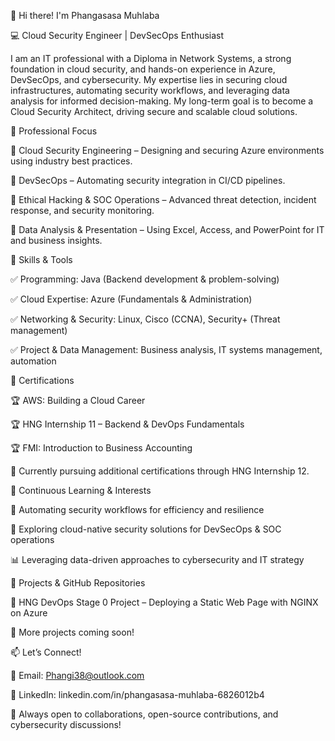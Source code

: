 👋 Hi there! I'm Phangasasa Muhlaba

💻 Cloud Security Engineer | DevSecOps Enthusiast

I am an IT professional with a Diploma in Network Systems, a strong foundation in cloud security, and hands-on experience in Azure, DevSecOps, and cybersecurity. My expertise lies in securing cloud infrastructures, automating security workflows, and leveraging data analysis for informed decision-making. My long-term goal is to become a Cloud Security Architect, driving secure and scalable cloud solutions.

💼 Professional Focus

🔹 Cloud Security Engineering – Designing and securing Azure environments using industry best practices.

🔹 DevSecOps – Automating security integration in CI/CD pipelines.

🔹 Ethical Hacking & SOC Operations – Advanced threat detection, incident response, and security monitoring.

🔹 Data Analysis & Presentation – Using Excel, Access, and PowerPoint for IT and business insights.


🔧 Skills & Tools

✅ Programming: Java (Backend development & problem-solving)

✅ Cloud Expertise: Azure (Fundamentals & Administration)

✅ Networking & Security: Linux, Cisco (CCNA), Security+ (Threat management)

✅ Project & Data Management: Business analysis, IT systems management, automation


📜 Certifications

🏆 AWS: Building a Cloud Career

🏆 HNG Internship 11 – Backend & DevOps Fundamentals

🏆 FMI: Introduction to Business Accounting

📌 Currently pursuing additional certifications through HNG Internship 12.


🌱 Continuous Learning & Interests

🚀 Automating security workflows for efficiency and resilience

🔐 Exploring cloud-native security solutions for DevSecOps & SOC operations

📊 Leveraging data-driven approaches to cybersecurity and IT strategy


📂 Projects & GitHub Repositories

🔗 HNG DevOps Stage 0 Project – Deploying a Static Web Page with NGINX on Azure

🔗 More projects coming soon!


📫 Let’s Connect!

📧 Email: Phangi38@outlook.com

💼 LinkedIn: linkedin.com/in/phangasasa-muhlaba-6826012b4


🚀 Always open to collaborations, open-source contributions, and cybersecurity discussions!
